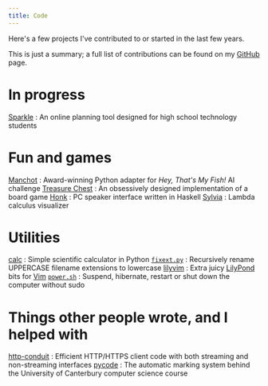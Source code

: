 ```yaml
---
title: Code
---
```


Here's a few projects I've contributed to or started in the last few years.

This is just a summary; a full list of contributions can be found on my [GitHub][] page.

[GitHub]: https://github.com/lfairy


In progress
===========

[Sparkle](https://github.com/lfairy/sparkle)
  : An online planning tool designed for high school technology students


Fun and games
=============

[Manchot](https://github.com/lfairy/manchot)
  : Award-winning Python adapter for *Hey, That's My Fish!* AI challenge
[Treasure Chest](https://github.com/lfairy/treasure-chest)
  : An obsessively designed implementation of a board game
[Honk](http://lfairy.github.com/honk/)
  : PC speaker interface written in Haskell
[Sylvia](https://github.com/lfairy/sylvia)
  : Lambda calculus visualizer


Utilities
=========

[calc](https://github.com/lfairy/calc)
  : Simple scientific calculator in Python
[`fixext.py`](https://gist.github.com/986211)
  : Recursively rename UPPERCASE filename extensions to lowercase
[lilyvim](https://github.com/lfairy/lilyvim)
  : Extra juicy [LilyPond][] bits for [Vim][]
[`power.sh`](https://gist.github.com/988104)
  : Suspend, hibernate, restart or shut down the computer without sudo

[LilyPond]: http://lilypond.org/
[Vim]: http://www.vim.org/


Things other people wrote, and I helped with
============================================

[http-conduit](https://github.com/snoyberg/http-conduit/pull/30)
  : Efficient HTTP/HTTPS client code with both streaming and non-streaming interfaces
[pycode](https://github.com/trampgeek/pycode/pull/3)
  : The automatic marking system behind the University of Canterbury computer science course
